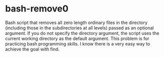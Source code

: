 # bash-remove0

 Bash script that removes all zero length ordinary files in the directory (including those in the
subdirectories at all levels) passed as an optional argument. If you do not specify the directory argument,
the script uses the current working directory as the default argument. This problem is for practicing bash
programming skills. I know there is a very easy way to achieve the goal with find.
